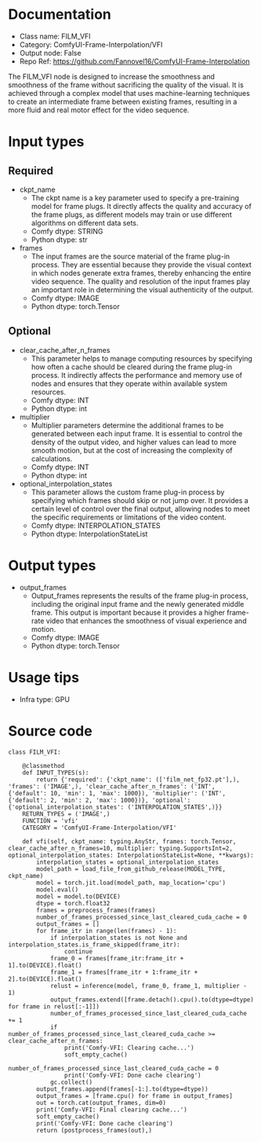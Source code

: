 # Documentation
- Class name: FILM_VFI
- Category: ComfyUI-Frame-Interpolation/VFI
- Output node: False
- Repo Ref: https://github.com/Fannovel16/ComfyUI-Frame-Interpolation

The FILM_VFI node is designed to increase the smoothness and smoothness of the frame without sacrificing the quality of the visual. It is achieved through a complex model that uses machine-learning techniques to create an intermediate frame between existing frames, resulting in a more fluid and real motor effect for the video sequence.

# Input types
## Required
- ckpt_name
    - The ckpt name is a key parameter used to specify a pre-training model for frame plugs. It directly affects the quality and accuracy of the frame plugs, as different models may train or use different algorithms on different data sets.
    - Comfy dtype: STRING
    - Python dtype: str
- frames
    - The input frames are the source material of the frame plug-in process. They are essential because they provide the visual context in which nodes generate extra frames, thereby enhancing the entire video sequence. The quality and resolution of the input frames play an important role in determining the visual authenticity of the output.
    - Comfy dtype: IMAGE
    - Python dtype: torch.Tensor
## Optional
- clear_cache_after_n_frames
    - This parameter helps to manage computing resources by specifying how often a cache should be cleared during the frame plug-in process. It indirectly affects the performance and memory use of nodes and ensures that they operate within available system resources.
    - Comfy dtype: INT
    - Python dtype: int
- multiplier
    - Multiplier parameters determine the additional frames to be generated between each input frame. It is essential to control the density of the output video, and higher values can lead to more smooth motion, but at the cost of increasing the complexity of calculations.
    - Comfy dtype: INT
    - Python dtype: int
- optional_interpolation_states
    - This parameter allows the custom frame plug-in process by specifying which frames should skip or not jump over. It provides a certain level of control over the final output, allowing nodes to meet the specific requirements or limitations of the video content.
    - Comfy dtype: INTERPOLATION_STATES
    - Python dtype: InterpolationStateList

# Output types
- output_frames
    - Output_frames represents the results of the frame plug-in process, including the original input frame and the newly generated middle frame. This output is important because it provides a higher frame-rate video that enhances the smoothness of visual experience and motion.
    - Comfy dtype: IMAGE
    - Python dtype: torch.Tensor

# Usage tips
- Infra type: GPU

# Source code
```
class FILM_VFI:

    @classmethod
    def INPUT_TYPES(s):
        return {'required': {'ckpt_name': (['film_net_fp32.pt'],), 'frames': ('IMAGE',), 'clear_cache_after_n_frames': ('INT', {'default': 10, 'min': 1, 'max': 1000}), 'multiplier': ('INT', {'default': 2, 'min': 2, 'max': 1000})}, 'optional': {'optional_interpolation_states': ('INTERPOLATION_STATES',)}}
    RETURN_TYPES = ('IMAGE',)
    FUNCTION = 'vfi'
    CATEGORY = 'ComfyUI-Frame-Interpolation/VFI'

    def vfi(self, ckpt_name: typing.AnyStr, frames: torch.Tensor, clear_cache_after_n_frames=10, multiplier: typing.SupportsInt=2, optional_interpolation_states: InterpolationStateList=None, **kwargs):
        interpolation_states = optional_interpolation_states
        model_path = load_file_from_github_release(MODEL_TYPE, ckpt_name)
        model = torch.jit.load(model_path, map_location='cpu')
        model.eval()
        model = model.to(DEVICE)
        dtype = torch.float32
        frames = preprocess_frames(frames)
        number_of_frames_processed_since_last_cleared_cuda_cache = 0
        output_frames = []
        for frame_itr in range(len(frames) - 1):
            if interpolation_states is not None and interpolation_states.is_frame_skipped(frame_itr):
                continue
            frame_0 = frames[frame_itr:frame_itr + 1].to(DEVICE).float()
            frame_1 = frames[frame_itr + 1:frame_itr + 2].to(DEVICE).float()
            relust = inference(model, frame_0, frame_1, multiplier - 1)
            output_frames.extend([frame.detach().cpu().to(dtype=dtype) for frame in relust[:-1]])
            number_of_frames_processed_since_last_cleared_cuda_cache += 1
            if number_of_frames_processed_since_last_cleared_cuda_cache >= clear_cache_after_n_frames:
                print('Comfy-VFI: Clearing cache...')
                soft_empty_cache()
                number_of_frames_processed_since_last_cleared_cuda_cache = 0
                print('Comfy-VFI: Done cache clearing')
            gc.collect()
        output_frames.append(frames[-1:].to(dtype=dtype))
        output_frames = [frame.cpu() for frame in output_frames]
        out = torch.cat(output_frames, dim=0)
        print('Comfy-VFI: Final clearing cache...')
        soft_empty_cache()
        print('Comfy-VFI: Done cache clearing')
        return (postprocess_frames(out),)
```